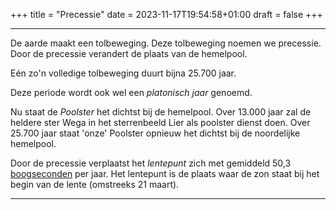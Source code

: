 +++
title = "Precessie"
date = 2023-11-17T19:54:58+01:00
draft = false
+++

---
De aarde maakt een tolbeweging. Deze tolbeweging noemen we precessie.
Door de precessie verandert de plaats van de hemelpool.

Eén zo'n volledige tolbeweging duurt bijna 25.700 jaar.

Deze periode wordt ook wel een *platonisch jaar* genoemd.

Nu staat de *Poolster* het dichtst bij de hemelpool. Over 13.000 jaar
zal de heldere ster Wega in het sterrenbeeld Lier als poolster dienst
doen. Over 25.700 jaar staat 'onze' Poolster opnieuw het dichtst bij
de noordelijke hemelpool.

Door de precessie verplaatst het *lentepunt* zich met gemiddeld 50,3
[boogseconden](/encyclopedie/hoeken) per jaar. Het lentepunt is de plaats
waar de zon staat bij het begin van de lente (omstreeks 21 maart).

---
